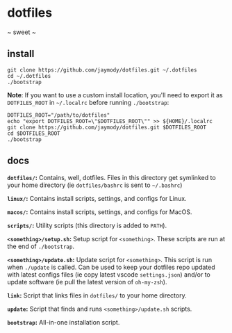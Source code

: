 # dotfiles

~ sweet ~

## install
```shell
git clone https://github.com/jaymody/dotfiles.git ~/.dotfiles
cd ~/.dotfiles
./bootstrap
```

**Note**: If you want to use a custom install location, you'll need to export it as `DOTFILES_ROOT` in `~/.localrc` before running `./bootstrap`:
```shell
DOTFILES_ROOT="/path/to/dotfiles"
echo "export DOTFILES_ROOT=\"$DOTFILES_ROOT\"" >> ${HOME}/.localrc
git clone https://github.com/jaymody/dotfiles.git $DOTFILES_ROOT
cd $DOTFILES_ROOT
./bootstrap
```

## docs
**`dotfiles/`:** Contains, well, dotfiles. Files in this directory get symlinked to your home directory (ie `dotfiles/bashrc` is sent to `~/.bashrc`)

**`linux/`:** Contains install scripts, settings, and configs for Linux.

**`macos/`:** Contains install scripts, settings, and configs for MacOS.

**`scripts/`:** Utility scripts (this directory is added to `PATH`).

**`<something>/setup.sh`:** Setup script for `<something>`. These scripts are run at the end of `./bootstrap`.

**`<something>/update.sh`:** Update script for `<something>`. This script is run when `./update` is called. Can be used to keep your dotfiles repo updated with latest configs files (ie copy latest vscode `settings.json`) and/or to update software (ie pull the latest version of `oh-my-zsh`).

**`link`:** Script that links files in `dotfiles/` to your home directory.

**`update`:** Script that finds and runs `<something>/update.sh` scripts.

**`bootstrap`:** All-in-one installation script.

